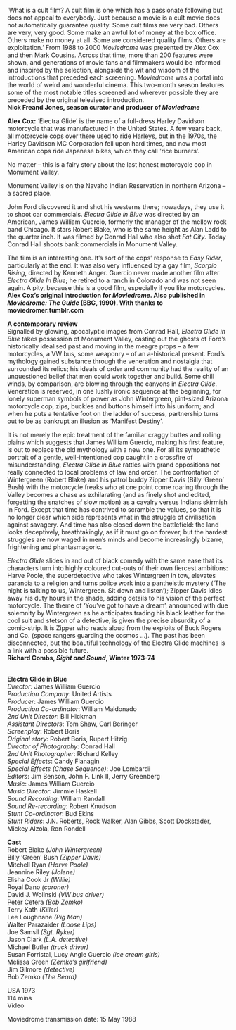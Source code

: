 
‘What is a cult film? A cult film is one which has a passionate following but does not appeal to everybody. Just because a movie is a cult movie does not automatically guarantee quality. Some cult films are very bad. Others are very, very good. Some make an awful lot of money at the box office. Others make no money at all. Some are considered quality films. Others are exploitation.’ From 1988 to 2000 _Moviedrome_ was presented by Alex Cox and then Mark Cousins. Across that time, more than 200 features were shown, and generations of movie fans and filmmakers would be informed and inspired by the selection, alongside the wit and wisdom of the introductions that preceded each screening. _Moviedrome_ was a portal into the world of weird and wonderful cinema. This two-month season features some of the most notable titles screened and wherever possible they are preceded by the original televised introduction.  
**Nick Freand Jones, season curator and producer  of _Moviedrome_**

**Alex Cox:** ‘Electra Glide’ is the name of a full-dress Harley Davidson motorcycle that was manufactured in the United States. A few years back, all motorcycle cops over there used to ride Harleys, but in the 1970s, the Harley Davidson MC Corporation fell upon hard times, and now most American cops ride Japanese bikes, which they call 'rice burners’.

No matter – this is a fairy story about the last honest motorcycle cop in Monument Valley.

Monument Valley is on the Navaho Indian Reservation in northern Arizona – a sacred place.

John Ford discovered it and shot his westerns there; nowadays, they use it to shoot car commercials. _Electra Glide in Blue_ was directed by an American, James William Guercio, formerly the manager of the mellow rock band Chicago. It stars Robert Blake, who is the same height as Alan Ladd to the quarter inch. It was filmed by Conrad Hall who also shot _Fat City_. Today Conrad Hall shoots bank commercials in Monument Valley.

The film is an interesting one. It’s sort of the cops’ response to _Easy Rider_, particularly at the end. It was also very influenced by a gay film, _Scorpio Rising_, directed by Kenneth Anger. Guercio never made another film after _Electra Glide In Blue_; he retired to a ranch in Colorado and was not seen again. A pity, because this is a good film, especially if you like motorcycles.  
**Alex Cox’s original introduction for _Moviedrome_. Also published in _Moviedrome: The Guide_ (BBC, 1990). With thanks to moviedromer.tumblr.com**

**A contemporary review**  
Signalled by glowing, apocalyptic images from Conrad Hall, _Electra Glide in Blue_ takes possession of Monument Valley, casting out the ghosts of Ford’s historically idealised past and moving in the meagre props – a few motorcycles, a VW bus, some weaponry – of an a-historical present. Ford’s mythology gained substance through the veneration and nostalgia that surrounded its relics; his ideals of order and community had the reality of an unquestioned belief that men could work together and build. Some chill winds, by comparison, are blowing through the canyons in _Electra Glide_. Veneration is reserved, in one lushly ironic sequence at the beginning, for lonely superman symbols of power as John Wintergreen, pint-sized Arizona motorcycle cop, zips, buckles and buttons himself into his uniform; and when he puts a tentative foot on the ladder of success, partnership turns out to be as bankrupt an illusion as ‘Manifest Destiny’.

It is not merely the epic treatment of the familiar craggy buttes and rolling plains which suggests that James William Guercio, making his first feature, is out to replace the old mythology with a new one. For all its sympathetic portrait of a gentle, well-intentioned cop caught in a crossfire of misunderstanding, _Electra Glide in Blue_ rattles with grand oppositions not really connected to local problems of law and order. The confrontation of Wintergreen (Robert Blake) and his patrol buddy Zipper Davis (Billy ‘Green’ Bush) with the motorcycle freaks who at one point come roaring through the Valley becomes a chase as exhilarating (and as finely shot and edited, forgetting the snatches of slow motion) as a cavalry versus Indians skirmish in Ford. Except that time has contrived to scramble the values, so that it is no longer clear which side represents what in the struggle of civilisation against savagery. And time has also closed down the battlefield: the land looks deceptively, breathtakingly, as if it must go on forever, but the hardest struggles are now waged in men’s minds and become increasingly bizarre, frightening and phantasmagoric.

_Electra Glide_ slides in and out of black comedy with the same ease that its characters tum into highly coloured cut-outs of their own fiercest ambitions: Harve Poole, the superdetective who takes Wintergreen in tow, elevates paranoia to a religion and turns police work into a pantheistic mystery (‘The night is talking to us, Wintergreen. Sit down and listen’); Zipper Davis idles away his duty hours in the shade, adding details to his vision of the perfect motorcycle. The theme of ‘You’ve got to have a dream’, announced with due solemnity by Wintergreen as he anticipates trading his black leather for the cool suit and stetson of a detective, is given the precise absurdity of a comic-strip. It is Zipper who reads aloud from the exploits of Buck Rogers and Co. (space rangers guarding the cosmos ...). The past has been disconnected, but the beautiful technology of the Electra Glide machines is a link with a possible future.  
**Richard Combs, _Sight and Sound_, Winter 1973-74**
<br><br>

**Electra Glide in Blue**  
_Director_: James William Guercio  
_Production Company_: United Artists  
_Producer_: James William Guercio  
_Production Co-ordinator_: William Maldonado  
_2nd Unit Director_: Bill Hickman  
_Assistant Directors_: Tom Shaw, Carl Beringer  
_Screenplay_: Robert Boris  
_Original story_: Robert Boris, Rupert Hitzig  
_Director of Photography_: Conrad Hall  
_2nd Unit Photographer_: Richard Kelley  
_Special Effects_: Candy Flanagin  
_Special Effects (Chase Sequence)_: Joe Lombardi  
_Editors_: Jim Benson, John F. Link II, Jerry Greenberg  
_Music_: James William Guercio  
_Music Director_: Jimmie Haskell  
_Sound Recording_: William Randall  
_Sound Re-recording_: Robert Knudson  
_Stunt Co-ordinator_: Bud Ekins  
_Stunt Riders_: J.N. Roberts, Rock Walker,  Alan Gibbs, Scott Dockstader, Mickey Alzola,  Ron Rondell

**Cast**  
Robert Blake _(John Wintergreen)_  
Billy ‘Green’ Bush _(Zipper Davis)_  
Mitchell Ryan _(Harve Poole)_  
Jeannine Riley _(Jolene)_  
Elisha Cook Jr _(Willie)_  
Royal Dano _(coroner)_  
David J. Wolinski _(VW bus driver)_  
Peter Cetera _(Bob Zemko)_  
Terry Kath _(Killer)_  
Lee Loughnane _(Pig Man)_  
Walter Parazaider _(Loose Lips)_  
Joe Samsil _(Sgt. Ryker)_  
Jason Clark _(L.A. detective)_  
Michael Butler _(truck driver)_  
Susan Forristal, Lucy Angle Guercio _(ice cream girls)_  
Melissa Green _(Zemko’s girlfriend)_  
Jim Gilmore _(detective)_  
Bob Zemko _(The Beard)_

USA 1973  
114 mins  
Video

Moviedrome transmission date: 15 May 1988
<br><br>
<!--stackedit_data:
eyJoaXN0b3J5IjpbLTE5ODY2NDg2NDFdfQ==
-->